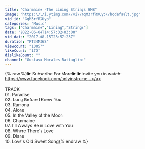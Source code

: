 ```yaml
---
title: "Charmaine -The Lining Strings GMB"
image: "https:\/\/i.ytimg.com\/vi\/GqM3rfRXUyo\/hqdefault.jpg"
vid_id: "GqM3rfRXUyo"
categories: "Music"
tags: ["Charmaine","Lining","Strings"]
date: "2022-06-04T14:57:32+03:00"
vid_date: "2017-08-15T23:57:23Z"
duration: "PT34M36S"
viewcount: "10057"
likeCount: "175"
dislikeCount: ""
channel: "Gustavo Morales Battaglini"
---
```

{% raw %}► Subscribe For More► ► Invite you to watch: <a rel="nofollow" target="blank" href="https://www.facebook.com/onlyinstrume...">https://www.facebook.com/onlyinstrume...</a><br /><br />TRACK<br />01. Paradise<br />02. Long Before I Knew You<br />03. Ramona<br />04. Alone<br />05. In the Valley of the Moon<br />06. Charmaine<br />07. I'll Always Be in Love with You<br />08. Where There's Love<br />09. Diane<br />10. Love's Old Sweet Song{% endraw %}
